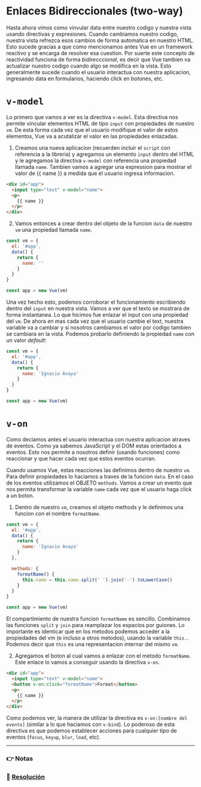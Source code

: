 # Enlaces Bidireccionales (two-way)

Hasta ahora vimos como vinvular data entre nuestro codigo y nuestra vista usando directivas y expresiones. Cuando cambiamos nuestro codigo, nuestra vista refrezca esos cambios de forma automatica en nuestro HTML. Esto sucede gracias a que como mencionamos antes Vue en un framework reactivo y se encarga de resolver esa cuestion.
Por suerte este concepto de reactividad funciona de forma *bidirecccional*, es decir que Vue tambien va actualizar nuestro codigo cuando algo se modifica en la vista. Esto generalmente sucede cuando el usuario interactua con nuestra aplicacion, ingresando data en formularios, haciendo click en botones, etc.


# `v-model`

Lo primero que vamos a ver es la directiva `v-model`. Esta directiva nos permite vincular elementos HTML de tipo `input` con propiedades de nuestro `vm`. De esta forma cada vez que el usuario modifique el valor de estos elementos, Vue va a acutalizar el valor en las propiedades enlazadas.

1. Creamos una nueva aplicacion (recuerden incluir el `script` con referencia a la libreria)
y agregamos un elemento `input` dentro del HTML y le agregamos la directiva `v-model` con referencia una propiedad llamada `name`. Tambien vamos a agregar una expression para mostrar el valor de {{ name }} a medida que el usuario ingresa informacion.

  ```html
  <div id="app">
    <input type="text" v-model="name">
    <p>
      {{ name }}
    </p>
  </div>
  ```

2. Vamos entonces a crear dentro del objeto de la funcion `data` de nuestro `vm` una propiedad llamada `name`.

  ```javascript
  const vm = {
    el: '#app',
    data() {
      return {
      	name: ''
      }
    }
  }

  const app = new Vue(vm)
  ```

Una vez hecho esto, podemos corroborar el funcionamiento escribiendo dentro del `input` en nuestra vista. Vamos a ver que el texto se mostrara de forma instantanea. Lo que hicimos fue enlazar el input con una propiedad del `vm`. De ahora en mas cada vez que el usuario cambie el text, nuestra variable va a cambiar y si nosotros cambiamos el valor por codigo tambien se cambiara en la vista. Podemos probarlo definiendo la propiedad `name` con un valor *default*:

  ```javascript
  const vm = {
    el: '#app',
    data() {
      return {
        name: 'Ignacio Anaya'
      }
    }
  }

  const app = new Vue(vm)
  ```

# `v-on`

Como deciamos antes el usuario interactua con nuestra aplicacion atraves de eventos. Como ya sabemos JavaScript y el DOM estas orientados a eventos. Esto nos permite a nosotros definir (usando funciones) como reaccionar y que hacer cada vez que estos eventos ocurran.

Cuando usamos Vue, estas reacciones las definimos dentro de nuestro `vm`. Para definir propiedades lo haciamos a traves de la funcion `data`. En el caso de los eventos utilizamos el OBJETO `methods`. Vamos a crear un evento que nos permita transformar la variable `name` cada vez que el usuario haga click a un boton.

1. Dentro de nuestro `vm`, creamos el objeto methods y le definimos una funcion con el nombre `formatName`.

  ```javascript
  const vm = {
    el: '#app',
    data() {
      return {
        name: 'Ignacio Anaya'
      }
    },

    methods: {
      formatName() {
        this.name = this.name.split(' ').join('-').toLowerCase()
      }
    }
  }

  const app = new Vue(vm)
  ```

  El compartimiento de nuestra funcion `formatName` es sencillo. Combinamos las funciones `split` y `join` para reamplazar los espacios por guiones. Lo importante es identicar que en los metodos podemos acceder a la propiedades del vm (e incluso a otros metodos), usando la variable `this.`. Podemos decir que `this` es una representacion internar del mismo `vm`.

  2. Agregamos el boton al cual vamos a enlazar con el metodo `formatName`. Este enlace lo vamos a conseguir usando la directiva `v-on`.

  ```html
  <div id="app">
    <input type="text" v-model="name">
    <button v-on:click="formatName">Format</button>
    <p>
      {{ name }}
    </p>
  </div>
  ```

  Como podemos ver, la manera de utilizar la directiva es `v-on:[nombre del evento]` (similar a lo que haciamos con `v-bind`). Lo poderoso de esta directiva es que podemos establecer acciones para cualquier tipo de eventos (`focus`, `keyup`, `blur`, `load`, etc).

___
### 👉 Notas

### 📝 [Resolución](https://jsfiddle.net/ianaya89/adchzy82)
